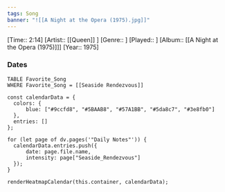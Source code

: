 ```yaml
---
tags: Song  
banner: "![[A Night at the Opera (1975).jpg]]"
---
```

[Time:: 2:14]
[Artist:: [[Queen]] ]
[Genre:: ]
[Played:: ]
[Album:: [[A Night at the Opera (1975)]]]
[Year:: 1975]
### Dates
````dataview
TABLE Favorite_Song
WHERE Favorite_Song = [[Seaside Rendezvous]]
````
  ```dataviewjs
const calendarData = { 
	colors: { 
		blue: ["#9ccfd8", "#5BAAB8", "#57A1BB", "#5da8c7", "#3e8fb0"] 
	}, 
	entries: [] 
}; 

for (let page of dv.pages('"Daily Notes"')) { 
	calendarData.entries.push({ 
		date: page.file.name, 
		intensity: page["Seaside_Rendezvous"]
	}); 
} 

renderHeatmapCalendar(this.container, calendarData);
```
